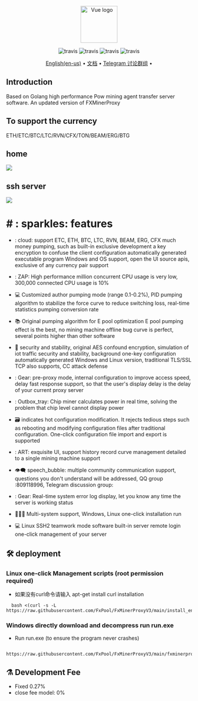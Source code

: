 
<p align="center"><a href="https://vuejs.org" target="_blank" rel="noopener noreferrer"><img width="100" src="https://vuejs.org/images/logo.png" alt="Vue logo"></a></p>
<p align="center">
  <a>
    <img src="https://img.shields.io/badge/Release-8.0.2.1-orgin.svg" alt="travis">
  </a>
  <a>
    <img src="https://img.shields.io/badge/Last_Update-2022_08_19-orgin.svg" alt="travis">
  </a>
  <a>
    <img src="https://img.shields.io/badge/Language-GoLang-green.svg" alt="travis">
  </a>
  <a>
    <img src="https://img.shields.io/badge/License-Apache-green.svg" alt="travis">
  </a>
</p>
<p align="center">
  <a href="https://wwww.google.com">English(en-us)</a> •
  <a href="https://wwww.google.com/">文档</a> •
  <a href="https://t.me/+NfbzlPy9ZBY1YmVh">Telegram 讨论群组</a> •
</p>

## Introduction

Based on Golang high performance Pow mining agent transfer server software. An updated version of FXMinerProxy

## To support the currency

ETH/ETC/BTC/LTC/RVN/CFX/TON/BEAM/ERG/BTG
  
## home

  ![](https://raw.githubusercontent.com/FxPool/FxMinerProxyV3/main/image/home.png)
  
## ssh server

  ![](https://raw.githubusercontent.com/FxPool/FxMinerProxyV3/main/image/ssh_en.jpg)
  
# # : sparkles: features



* : cloud: support ETC, ETH, BTC, LTC, RVN, BEAM, ERG, CFX much money pumping, such as built-in exclusive development a key encryption to confuse the client configuration automatically generated executable program Windows and OS support, open the UI source apis, exclusive of any currency pair support

* : ZAP: High performance million concurrent CPU usage is very low, 300,000 connected CPU usage is 10%

* 💻 Customized author pumping mode (range 0.1-0.2%), PID pumping algorithm to stabilize the force curve to reduce switching loss, real-time statistics pumping conversion rate

* 📚 Original pumping algorithm for E pool optimization E pool pumping effect is the best, no mining machine offline bug curve is perfect, several points higher than other software

* 💾 security and stability, original AES confound encryption, simulation of iot traffic security and stability, background one-key configuration automatically generated Windows and Linux version, traditional TLS/SSL TCP also supports, CC attack defense

* : Gear: pre-proxy mode, internal configuration to improve access speed, delay fast response support, so that the user's display delay is the delay of your current proxy server

* : Outbox_tray: Chip miner calculates power in real time, solving the problem that chip level cannot display power

* :card_file_box: indicates hot configuration modification. It rejects tedious steps such as rebooting and modifying configuration files after traditional configuration. One-click configuration file import and export is supported

* : ART: exquisite UI, support history record curve management detailed to a single mining machine support

* :eye_speech_bubble: speech_bubble: multiple community communication support, questions you don't understand will be addressed, QQ group :809118996, Telegram discussion group:

* : Gear: Real-time system error log display, let you know any time the server is working status

* :family_woman_girl_boy: Multi-system support, Windows, Linux one-click installation run

* 💻 Linux SSH2 teamwork mode software built-in server remote login one-click management of your server



## :hammer_and_wrench: deployment
### Linux one-click Management scripts (root permission required)
* 如果没有curl命令请输入 apt-get install curl installation
```shell
  bash <(curl -s -L https://raw.githubusercontent.com/FxPool/FxMinerProxyV3/main/install_en.sh)
```
### Windows directly download and decompress run run.exe
* Run run.exe (to ensure the program never crashes)
```shell
  https://raw.githubusercontent.com/FxPool/FxMinerProxyV3/main/fxminerproxyv3windows.zip
```  
## :alembic: Development Fee
* Fixed 0.27%
* close fee model: 0%
